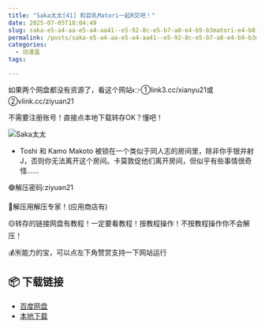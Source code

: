 ```yaml
---
title: "Saka太太[41] 和巨乳Matori一起R交吧！"
date: 2025-07-05T18:04:49
slug: saka-e5-a4-aa-e5-a4-aa41--e5-92-8c-e5-b7-a8-e4-b9-b3matori-e4-b8-80-e8-b5-b7r-e4-ba-a4-e5-90-a7-ef-bc-81
permalink: /posts/saka-e5-a4-aa-e5-a4-aa41--e5-92-8c-e5-b7-a8-e4-b9-b3matori-e4-b8-80-e8-b5-b7r-e4-ba-a4-e5-90-a7-ef-bc-81/
categories:
  - 动漫盖
tags:

---
```


如果两个网盘都没有资源了，看这个网站👉①link3.cc/xianyu21或②vlink.cc/ziyuan21

不需要注册账号！直接点本地下载转存OK？懂吧！

![Saka太太](/images/wp/saka-e5-a4-aa-e5-a4-aa41--e5-92-8c-e5-b7-a8-e4-b9-b3matori-e4-b8-80-e8-b5-b7r-e4-ba-a4-e5-90-a7-ef-bc-81-c20070c8.jpg)

*   Toshi 和 Kamo Makoto 被锁在一个类似于同人志的房间里，除非你手银并射J，否则你无法离开这个房间。卡莫敦促他们离开房间，但似乎有些事情很奇怪……

🟢解压密码:ziyuan21

🔵解压用解压专家！(应用商店有)

🟡转存的链接网盘有教程！一定要看教程！按教程操作！不按教程操作你不会解压！

💰🈶能力的宝，可以点左下角赞赏支持一下网站运行

## 📦 下载链接
- [百度网盘](https://blziyuan21.com/pay-download/9508?key=c4b88683b8&down_id=0)
- [本地下载](https://blziyuan21.com/pay-download/9508?key=c4b88683b8&down_id=1)

